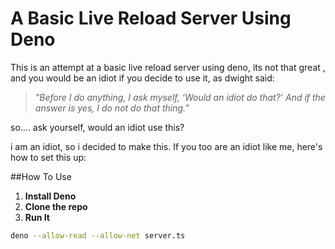 # A Basic Live Reload Server Using Deno

This is an attempt at a basic live reload server using deno, its not that great , and you would be an idiot if you decide to use it, as dwight said:
> *"Before I do anything, I ask myself, ‘Would an idiot do that?’ And if the answer is yes, I do not do that thing.”*

so.... ask yourself, would an idiot use this?

i am an idiot, so i decided to make this. If you too are an idiot like me, here's how to set this up:

##How To Use

1. **Install Deno**
2. **Clone the repo**
3. **Run It**
```sh
deno --allow-read --allow-net server.ts
```
